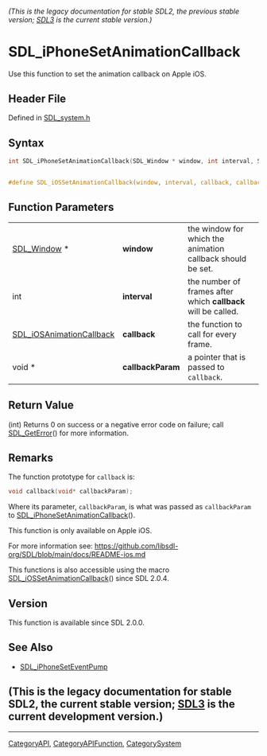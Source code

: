 ###### (This is the legacy documentation for stable SDL2, the previous stable version; [SDL3](https://wiki.libsdl.org/SDL3/) is the current stable version.)
# SDL_iPhoneSetAnimationCallback

Use this function to set the animation callback on Apple iOS.

## Header File

Defined in [SDL_system.h](https://github.com/libsdl-org/SDL/blob/SDL2/include/SDL_system.h)

## Syntax

```c
int SDL_iPhoneSetAnimationCallback(SDL_Window * window, int interval, SDL_iOSAnimationCallback callback, void *callbackParam);


#define SDL_iOSSetAnimationCallback(window, interval, callback, callbackParam) SDL_iPhoneSetAnimationCallback(window, interval, callback, callbackParam)
```

## Function Parameters

|                                                      |                   |                                                               |
| ---------------------------------------------------- | ----------------- | ------------------------------------------------------------- |
| [SDL_Window](SDL_Window) *                           | **window**        | the window for which the animation callback should be set.    |
| int                                                  | **interval**      | the number of frames after which **callback** will be called. |
| [SDL_iOSAnimationCallback](SDL_iOSAnimationCallback) | **callback**      | the function to call for every frame.                         |
| void *                                               | **callbackParam** | a pointer that is passed to `callback`.                       |

## Return Value

(int) Returns 0 on success or a negative error code on failure; call
[SDL_GetError](SDL_GetError)() for more information.

## Remarks

The function prototype for `callback` is:

```c
void callback(void* callbackParam);
```

Where its parameter, `callbackParam`, is what was passed as `callbackParam`
to [SDL_iPhoneSetAnimationCallback](SDL_iPhoneSetAnimationCallback)().

This function is only available on Apple iOS.

For more information see:
https://github.com/libsdl-org/SDL/blob/main/docs/README-ios.md

This functions is also accessible using the macro
[SDL_iOSSetAnimationCallback](SDL_iOSSetAnimationCallback)() since SDL
2.0.4.

## Version

This function is available since SDL 2.0.0.

## See Also

- [SDL_iPhoneSetEventPump](SDL_iPhoneSetEventPump)


## (This is the legacy documentation for stable SDL2, the current stable version; [SDL3](https://wiki.libsdl.org/SDL3/) is the current development version.)



----
[CategoryAPI](CategoryAPI), [CategoryAPIFunction](CategoryAPIFunction), [CategorySystem](CategorySystem)

